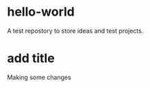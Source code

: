 # hello-world
A test repostory to store ideas and test projects.

# add title 
Making some changes

